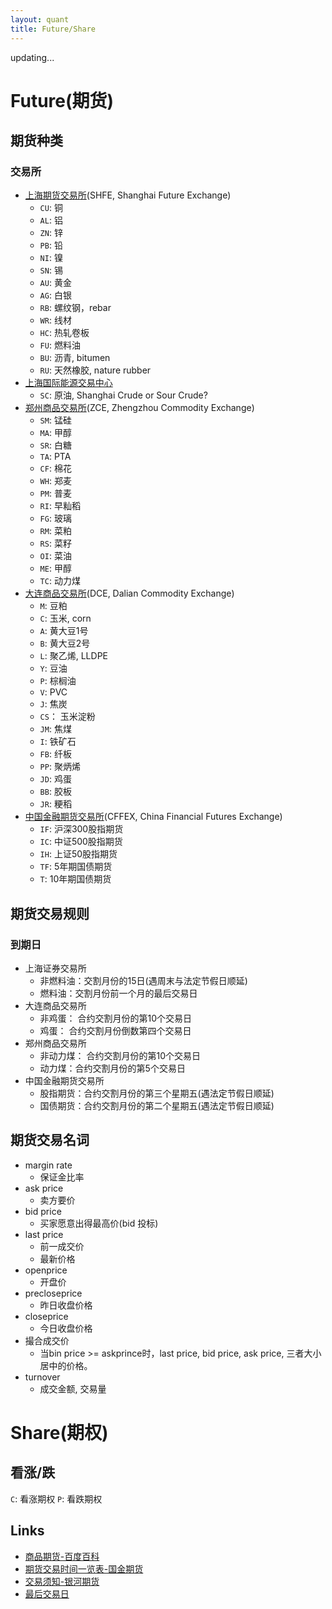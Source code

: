 ```yaml
---
layout: quant
title: Future/Share
---
```


updating...

# Future(期货)
## 期货种类
### 交易所
- [上海期货交易所](http://www.shfe.com.cn/)(SHFE, Shanghai Future Exchange)
  - `CU`: 铜
  - `AL`: 铝
  - `ZN`: 锌
  - `PB`: 铅
  - `NI`: 镍
  - `SN`: 锡
  - `AU`: 黄金
  - `AG`: 白银
  - `RB`: 螺纹钢，rebar
  - `WR`: 线材
  - `HC`: 热轧卷板
  - `FU`: 燃料油
  - `BU`: 沥青, bitumen
  - `RU`: 天然橡胶, nature rubber
- [上海国际能源交易中心](http://www.ine.cn/)
  - `SC`: 原油, Shanghai Crude or Sour Crude?
- [郑州商品交易所](http://www.czce.com.cn/portal/index.htm)(ZCE, Zhengzhou Commodity Exchange)
  - `SM`: 锰硅
  - `MA`: 甲醇
  - `SR`: 白糖
  - `TA`: PTA
  - `CF`: 棉花
  - `WH`: 郑麦
  - `PM`: 普麦
  - `RI`: 早籼稻
  - `FG`: 玻璃
  - `RM`: 菜粕
  - `RS`: 菜籽
  - `OI`: 菜油
  - `ME`: 甲醇
  - `TC`: 动力煤
- [大连商品交易所](http://www.dce.com.cn/dalianshangpin/sspz/ym/index.html)(DCE, Dalian Commodity Exchange)
  - `M`: 豆粕
  - `C`: 玉米, corn
  - `A`: 黄大豆1号
  - `B`: 黄大豆2号
  - `L`: 聚乙烯, LLDPE
  - `Y`: 豆油 
  - `P`: 棕榈油
  - `V`: PVC
  - `J`: 焦炭
  - `CS`： 玉米淀粉
  - `JM`: 焦煤
  - `I`: 铁矿石
  - `FB`: 纤板
  - `PP`: 聚炳烯
  - `JD`: 鸡蛋
  - `BB`: 胶板
  - `JR`: 粳稻
- [中国金融期货交易所](http://www.cffex.com.cn/)(CFFEX, China Financial Futures Exchange)
  - `IF`: 沪深300股指期货
  - `IC`: 中证500股指期货
  - `IH`: 上证50股指期货
  - `TF`: 5年期国债期货
  - `T`: 10年期国债期货

## 期货交易规则
### 到期日
- 上海证券交易所
  - 非燃料油：交割月份的15日(遇周末与法定节假日顺延)
  - 燃料油：交割月份前一个月的最后交易日
- 大连商品交易所
  - 非鸡蛋： 合约交割月份的第10个交易日
  - 鸡蛋： 合约交割月份倒数第四个交易日
- 郑州商品交易所
  - 非动力煤： 合约交割月份的第10个交易日
  - 动力煤：合约交割月份的第5个交易日
- 中国金融期货交易所
  - 股指期货：合约交割月份的第三个星期五(遇法定节假日顺延)
  - 国债期货：合约交割月份的第二个星期五(遇法定节假日顺延)

## 期货交易名词
- margin rate 
  - 保证金比率
- ask price
  - 卖方要价
- bid price 
  - 买家愿意出得最高价(bid 投标)
- last price 
  - 前一成交价
  - 最新价格
- openprice
  - 开盘价
- precloseprice
  - 昨日收盘价格
- closeprice 
  - 今日收盘价格
- 撮合成交价
  - 当bin price >= askprince时，last price, bid price, ask price, 三者大小居中的价格。
- turnover
  - 成交金额, 交易量

# Share(期权)
## 看涨/跌
`C`: 看涨期权 
`P`: 看跌期权

## Links

- [商品期货-百度百科](https://baike.baidu.com/item/%E5%95%86%E5%93%81%E6%9C%9F%E8%B4%A7)
- [期货交易时间一览表-国金期货](http://www.gjqh.com.cn/ws-2003417-c0002_22-cn/news_44321.shtml)
- [交易须知-银河期货](https://www.yhqh.com.cn/list-901-1.html)
- [最后交易日](http://www.021qihuo.com/post/zhjyr)
